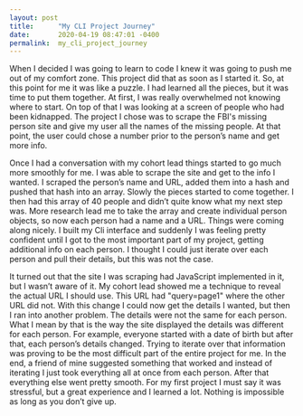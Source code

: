 ```yaml
---
layout: post
title:      "My CLI Project Journey"
date:       2020-04-19 08:47:01 -0400
permalink:  my_cli_project_journey
---
```



When I decided I was going to learn to code I knew it was going to push me out of my comfort zone. This project did that as soon as I started it. So, at this point for me it was like a puzzle. I had learned all the pieces, but it was time to put them together. At first, I was really overwhelmed not knowing where to start. On top of that I was looking at a screen of people who had been kidnapped. The project I chose was to scrape the FBI's missing person site and give my user all the names of the missing people. At that point, the user could chose a number prior to the person’s name and get more info. 

Once I had a conversation with my cohort lead things started to go much more smoothly for me. I was able to scrape the site and get to the info I wanted. I scraped the person’s name and URL, added them into a hash and pushed that hash into an array. Slowly the pieces started to come together. I then had this array of 40 people and didn’t quite know what my next step was. More research lead me to take the array and create individual person objects, so now each person had a name and a URL. Things were coming along nicely. I built my Cli interface and suddenly I was feeling pretty confident until I got to the most important part of my project, getting additional info on each person. I thought I could just iterate over each person and pull their details, but this was not the case. 

It turned out that the site I was scraping had JavaScript implemented in it, but I wasn’t aware of it. My cohort lead showed me a technique to reveal the actual URL I should use. This URL had "query=page1" where the other URL did not. With this change I could now get the details I wanted, but then I ran into another problem. The details were not the same for each person. What I mean by that is the way the site displayed the details was different for each person. For example, everyone started with a date of birth but after that, each person’s details changed. Trying to iterate over that information was proving to be the most difficult part of the entire project for me.  In the end, a friend of mine suggested something that worked and instead of iterating I just took everything all at once from each person. After that everything else went pretty smooth. For my first project I must say it was stressful, but a great experience and I learned a lot. Nothing is impossible as long as you don’t give up.


